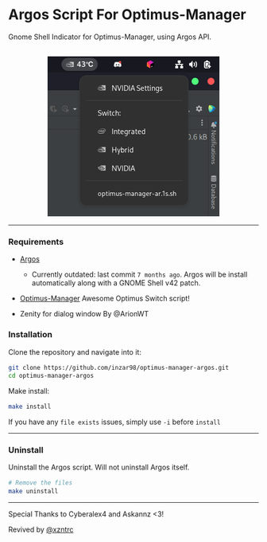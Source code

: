 # Argos Script For Optimus-Manager

Gnome Shell Indicator for Optimus-Manager, using Argos API.<br><br>
<center><img src="screenshots/img.png"></center>

___

### Requirements
- [Argos](https://extensions.gnome.org/extension/1176/argos/)
    * Currently outdated: last commit `7 months ago`. Argos will be install automatically along with a GNOME Shell v42 patch. 

- [Optimus-Manager](https://github.com/Askannz/optimus-manager) Awesome Optimus Switch script!
- Zenity for dialog window By @ArionWT



### Installation
Clone the repository and navigate into it:
  ```bash
  git clone https://github.com/inzar98/optimus-manager-argos.git
  cd optimus-manager-argos
  ```
Make install:
  ```bash
  make install
  ```
If you have any `file exists` issues, simply use `-i` before `install`
___

### Uninstall
Uninstall the Argos script. Will not uninstall Argos itself.
```bash
# Remove the files
make uninstall
```
---
Special Thanks to Cyberalex4 and Askannz <3! 

Revived by [@xzntrc](https://github.com/xzntrc)
